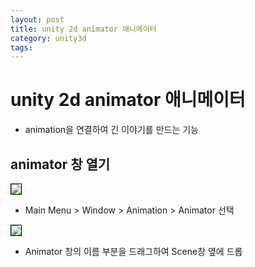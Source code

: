 ```yaml
---
layout: post
title: unity 2d animator 애니메이터
category: unity3d
tags:
---
```


# unity 2d animator 애니메이터
* animation을 연결하여 긴 이야기를 만드는 기능

## animator 창 열기

<img style='border:solid 1px black;' src="https://image.onethelab.com/resized/1710428800.jpg" />

* Main Menu > Window > Animation > Animator 선택

<img style='border:solid 1px black;' src="https://image.onethelab.com/resized/1710428932.jpg" />

* Animator 창의 이름 부분을 드래그하여 Scene창 옆에 드롭

